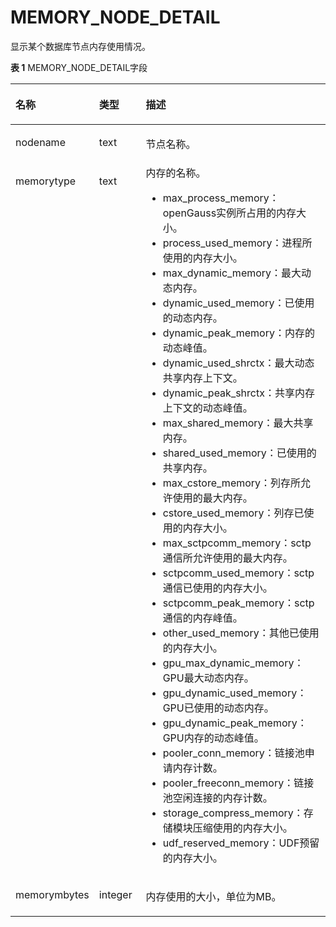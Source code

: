 # MEMORY\_NODE\_DETAIL

显示某个数据库节点内存使用情况。

**表 1**  MEMORY\_NODE\_DETAIL字段

<a name="zh-cn_topic_0237122560_table64521053123519"></a>
<table><thead align="left"><tr id="zh-cn_topic_0237122560_row5522753163514"><th class="cellrowborder" valign="top" width="17.27%" id="mcps1.2.4.1.1"><p id="zh-cn_topic_0237122560_p1552295319353"><a name="zh-cn_topic_0237122560_p1552295319353"></a><a name="zh-cn_topic_0237122560_p1552295319353"></a><strong id="zh-cn_topic_0237122560_b1252235310353"><a name="zh-cn_topic_0237122560_b1252235310353"></a><a name="zh-cn_topic_0237122560_b1252235310353"></a>名称</strong></p>
</th>
<th class="cellrowborder" valign="top" width="16.8%" id="mcps1.2.4.1.2"><p id="zh-cn_topic_0237122560_p1752218531352"><a name="zh-cn_topic_0237122560_p1752218531352"></a><a name="zh-cn_topic_0237122560_p1752218531352"></a><strong id="zh-cn_topic_0237122560_b16523125311353"><a name="zh-cn_topic_0237122560_b16523125311353"></a><a name="zh-cn_topic_0237122560_b16523125311353"></a>类型</strong></p>
</th>
<th class="cellrowborder" valign="top" width="65.93%" id="mcps1.2.4.1.3"><p id="zh-cn_topic_0237122560_p85231053133513"><a name="zh-cn_topic_0237122560_p85231053133513"></a><a name="zh-cn_topic_0237122560_p85231053133513"></a><strong id="zh-cn_topic_0237122560_b125231153193511"><a name="zh-cn_topic_0237122560_b125231153193511"></a><a name="zh-cn_topic_0237122560_b125231153193511"></a>描述</strong></p>
</th>
</tr>
</thead>
<tbody><tr id="zh-cn_topic_0237122560_row552315318357"><td class="cellrowborder" valign="top" width="17.27%" headers="mcps1.2.4.1.1 "><p id="zh-cn_topic_0237122560_p11523115363511"><a name="zh-cn_topic_0237122560_p11523115363511"></a><a name="zh-cn_topic_0237122560_p11523115363511"></a>nodename</p>
</td>
<td class="cellrowborder" valign="top" width="16.8%" headers="mcps1.2.4.1.2 "><p id="zh-cn_topic_0237122560_p1523155311352"><a name="zh-cn_topic_0237122560_p1523155311352"></a><a name="zh-cn_topic_0237122560_p1523155311352"></a>text</p>
</td>
<td class="cellrowborder" valign="top" width="65.93%" headers="mcps1.2.4.1.3 "><p id="zh-cn_topic_0237122560_p16524175319350"><a name="zh-cn_topic_0237122560_p16524175319350"></a><a name="zh-cn_topic_0237122560_p16524175319350"></a>节点名称。</p>
</td>
</tr>
<tr id="zh-cn_topic_0237122560_row452415393511"><td class="cellrowborder" valign="top" width="17.27%" headers="mcps1.2.4.1.1 "><p id="zh-cn_topic_0237122560_p65241253153519"><a name="zh-cn_topic_0237122560_p65241253153519"></a><a name="zh-cn_topic_0237122560_p65241253153519"></a>memorytype</p>
</td>
<td class="cellrowborder" valign="top" width="16.8%" headers="mcps1.2.4.1.2 "><p id="zh-cn_topic_0237122560_p85241533353"><a name="zh-cn_topic_0237122560_p85241533353"></a><a name="zh-cn_topic_0237122560_p85241533353"></a>text</p>
</td>
<td class="cellrowborder" valign="top" width="65.93%" headers="mcps1.2.4.1.3 "><div class="p" id="zh-cn_topic_0237122560_p5524553203520"><a name="zh-cn_topic_0237122560_p5524553203520"></a><a name="zh-cn_topic_0237122560_p5524553203520"></a>内存的名称。<a name="zh-cn_topic_0237122561_ul483115014361"></a><a name="zh-cn_topic_0237122561_ul483115014361"></a><ul id="zh-cn_topic_0237122561_ul483115014361"><li>max_process_memory：<span id="zh-cn_topic_0237122561_text44751618105518"><a name="zh-cn_topic_0237122561_text44751618105518"></a><a name="zh-cn_topic_0237122561_text44751618105518"></a>openGauss</span>实例所占用的内存大小。</li><li>process_used_memory：进程所使用的内存大小。</li><li>max_dynamic_memory：最大动态内存。</li><li>dynamic_used_memory：已使用的动态内存。</li><li>dynamic_peak_memory：内存的动态峰值。</li><li>dynamic_used_shrctx：最大动态共享内存上下文。</li><li>dynamic_peak_shrctx：共享内存上下文的动态峰值。</li><li>max_shared_memory：最大共享内存。</li><li>shared_used_memory：已使用的共享内存。</li><li>max_cstore_memory：列存所允许使用的最大内存。</li><li>cstore_used_memory：列存已使用的内存大小。</li><li>max_sctpcomm_memory：sctp通信所允许使用的最大内存。</li><li>sctpcomm_used_memory：sctp通信已使用的内存大小。</li><li>sctpcomm_peak_memory：sctp通信的内存峰值。</li><li>other_used_memory：其他已使用的内存大小。</li><li>gpu_max_dynamic_memory：GPU最大动态内存。</li><li>gpu_dynamic_used_memory：GPU已使用的动态内存。</li><li>gpu_dynamic_peak_memory：GPU内存的动态峰值。</li><li>pooler_conn_memory：链接池申请内存计数。</li><li>pooler_freeconn_memory：链接池空闲连接的内存计数。</li><li>storage_compress_memory：存储模块压缩使用的内存大小。</li><li>udf_reserved_memory：UDF预留的内存大小。</li></ul>
</div>
</td>
</tr>
<tr id="zh-cn_topic_0237122560_row352417536353"><td class="cellrowborder" valign="top" width="17.27%" headers="mcps1.2.4.1.1 "><p id="zh-cn_topic_0237122560_p8524175373517"><a name="zh-cn_topic_0237122560_p8524175373517"></a><a name="zh-cn_topic_0237122560_p8524175373517"></a>memorymbytes</p>
</td>
<td class="cellrowborder" valign="top" width="16.8%" headers="mcps1.2.4.1.2 "><p id="zh-cn_topic_0237122560_p5524125303515"><a name="zh-cn_topic_0237122560_p5524125303515"></a><a name="zh-cn_topic_0237122560_p5524125303515"></a>integer</p>
</td>
<td class="cellrowborder" valign="top" width="65.93%" headers="mcps1.2.4.1.3 "><p id="zh-cn_topic_0237122560_p1524153123513"><a name="zh-cn_topic_0237122560_p1524153123513"></a><a name="zh-cn_topic_0237122560_p1524153123513"></a>内存使用的大小，单位为MB。</p>
</td>
</tr>
</tbody>
</table>


